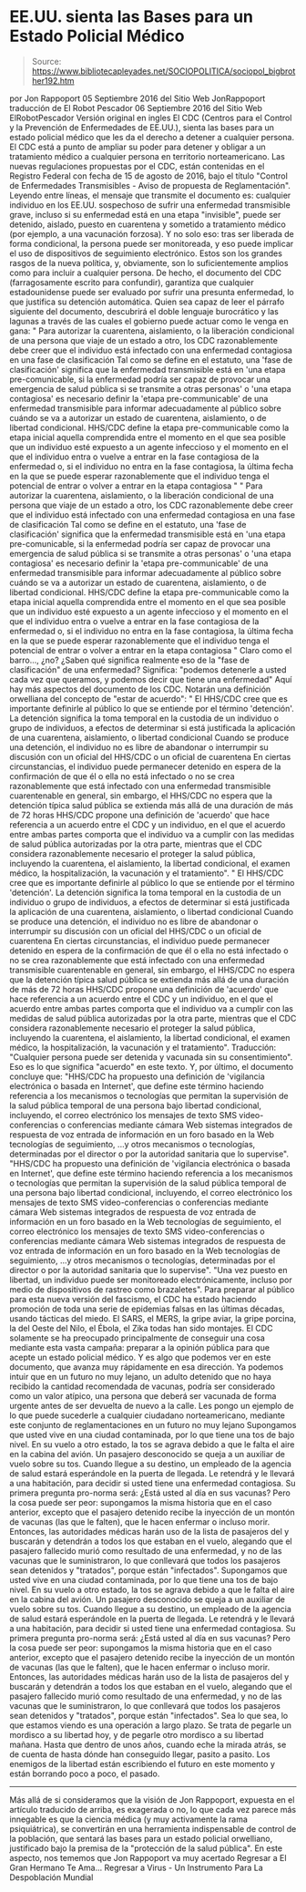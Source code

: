 # EE.UU. sienta las Bases para un Estado Policial Médico

> Source: https://www.bibliotecapleyades.net/SOCIOPOLITICA/sociopol_bigbrother192.htm

por Jon Rappoport
05 Septiembre 2016
del Sitio Web JonRappoport
traducción de El Robot Pescador
06 Septiembre 2016
del Sitio Web ElRobotPescador
Versión original en ingles
El CDC (Centros para el Control y la Prevención de Enfermedades de EE.UU.), sienta las bases para un estado policial médico que les da el derecho a detener a cualquier persona. El CDC está a punto de ampliar su poder para detener y obligar a un tratamiento médico a cualquier persona en territorio norteamericano. Las nuevas regulaciones propuestas por el CDC, están contenidas en el Registro Federal con fecha de 15 de agosto de 2016, bajo el título "Control de Enfermedades Transmisibles - Aviso de propuesta de Reglamentación".
Leyendo entre líneas, el mensaje que transmite el documento es:
cualquier individuo en los EE.UU. sospechoso de sufrir una enfermedad transmisible grave, incluso si su enfermedad está en una etapa "invisible", puede ser detenido, aislado, puesto en cuarentena y sometido a tratamiento médico (por ejemplo, a una vacunación forzosa).
Y no solo eso:
tras ser liberada de forma condicional, la persona puede ser monitoreada, y eso puede implicar el uso de dispositivos de seguimiento electrónico.
Estos son los grandes rasgos de la nueva política, y, obviamente, son lo suficientemente amplios como para incluir a cualquier persona.
De hecho, el documento del CDC (farragosamente escrito para confundir), garantiza que cualquier estadounidense puede ser evaluado por sufrir una presunta enfermedad, lo que justifica su detención automática. Quien sea capaz de leer el párrafo siguiente del documento, descubrirá el doble lenguaje burocrático y las lagunas a través de las cuales el gobierno puede actuar como le venga en gana:
" Para autorizar la cuarentena, aislamiento, o la liberación condicional de una persona que viaje de un estado a otro, los CDC razonablemente debe creer que el individuo está infectado con una enfermedad contagiosa en una fase de clasificación Tal como se define en el estatuto, una 'fase de clasificación' significa que la enfermedad transmisible está en 'una etapa pre-comunicable, si la enfermedad podría ser capaz de provocar una emergencia de salud pública si se transmite a otras personas' o 'una etapa contagiosa' es necesario definir la 'etapa pre-communicable' de una enfermedad transmisible para informar adecuadamente al público sobre cuándo se va a autorizar un estado de cuarentena, aislamiento, o de libertad condicional. HHS/CDC define la etapa pre-communicable como la etapa inicial aquella comprendida entre el momento en el que sea posible que un individuo esté expuesto a un agente infeccioso y el momento en el que el individuo entra o vuelve a entrar en la fase contagiosa de la enfermedad o, si el individuo no entra en la fase contagiosa, la última fecha en la que se puede esperar razonablemente que el individuo tenga el potencial de entrar o volver a entrar en la etapa contagiosa "
" Para autorizar la cuarentena, aislamiento, o la liberación condicional de una persona que viaje de un estado a otro, los CDC razonablemente debe creer que el individuo está infectado con una enfermedad contagiosa en una fase de clasificación Tal como se define en el estatuto, una 'fase de clasificación' significa que la enfermedad transmisible está en 'una etapa pre-comunicable, si la enfermedad podría ser capaz de provocar una emergencia de salud pública si se transmite a otras personas' o 'una etapa contagiosa' es necesario definir la 'etapa pre-communicable' de una enfermedad transmisible para informar adecuadamente al público sobre cuándo se va a autorizar un estado de cuarentena, aislamiento, o de libertad condicional.
HHS/CDC define la etapa pre-communicable como la etapa inicial aquella comprendida entre el momento en el que sea posible que un individuo esté expuesto a un agente infeccioso y el momento en el que el individuo entra o vuelve a entrar en la fase contagiosa de la enfermedad o, si el individuo no entra en la fase contagiosa, la última fecha en la que se puede esperar razonablemente que el individuo tenga el potencial de entrar o volver a entrar en la etapa contagiosa "
Claro como el barro..., ¿no? ¿Saben qué significa realmente eso de la "fase de clasificación" de una enfermedad?
Significa:
"podemos detenerle a usted cada vez que queramos, y podemos decir que tiene una enfermedad"
Aquí hay más aspectos del documento de los CDC.
Notarán una definición orwelliana del concepto de "estar de acuerdo":
" El HHS/CDC cree que es importante definirle al público lo que se entiende por el término 'detención'. La detención significa la toma temporal en la custodia de un individuo o grupo de individuos, a efectos de determinar si está justificada la aplicación de una cuarentena, aislamiento, o libertad condicional Cuando se produce una detención, el individuo no es libre de abandonar o interrumpir su discusión con un oficial del HHS/CDC o un oficial de cuarentena En ciertas circunstancias, el individuo puede permanecer detenido en espera de la confirmación de que él o ella no está infectado o no se crea razonablemente que está infectado con una enfermedad transmisible cuarentenable en general, sin embargo, el HHS/CDC no espera que la detención típica salud pública se extienda más allá de una duración de más de 72 horas HHS/CDC propone una definición de 'acuerdo' que hace referencia a un acuerdo entre el CDC y un individuo, en el que el acuerdo entre ambas partes comporta que el individuo va a cumplir con las medidas de salud pública autorizadas por la otra parte, mientras que el CDC considera razonablemente necesario el proteger la salud pública, incluyendo la cuarentena, el aislamiento, la libertad condicional, el examen médico, la hospitalización, la vacunación y el tratamiento".
" El HHS/CDC cree que es importante definirle al público lo que se entiende por el término 'detención'.
La detención significa la toma temporal en la custodia de un individuo o grupo de individuos, a efectos de determinar si está justificada la aplicación de una cuarentena, aislamiento, o libertad condicional
Cuando se produce una detención, el individuo no es libre de abandonar o interrumpir su discusión con un oficial del HHS/CDC o un oficial de cuarentena En ciertas circunstancias, el individuo puede permanecer detenido en espera de la confirmación de que él o ella no está infectado o no se crea razonablemente que está infectado con una enfermedad transmisible cuarentenable en general, sin embargo, el HHS/CDC no espera que la detención típica salud pública se extienda más allá de una duración de más de 72 horas
HHS/CDC propone una definición de 'acuerdo' que hace referencia a un acuerdo entre el CDC y un individuo, en el que el acuerdo entre ambas partes comporta que el individuo va a cumplir con las medidas de salud pública autorizadas por la otra parte, mientras que el CDC considera razonablemente necesario el proteger la salud pública, incluyendo la cuarentena, el aislamiento, la libertad condicional, el examen médico, la hospitalización, la vacunación y el tratamiento".
Traducción:
"Cualquier persona puede ser detenida y vacunada sin su consentimiento".
Eso es lo que significa "acuerdo" en este texto.
Y, por último, el documento concluye que:
"HHS/CDC ha propuesto una definición de 'vigilancia electrónica o basada en Internet', que define este término haciendo referencia a los mecanismos o tecnologías que permitan la supervisión de la salud pública temporal de una persona bajo libertad condicional, incluyendo, el correo electrónico los mensajes de texto SMS video-conferencias o conferencias mediante cámara Web sistemas integrados de respuesta de voz entrada de información en un foro basado en la Web tecnologías de seguimiento, ...y otros mecanismos o tecnologías, determinadas por el director o por la autoridad sanitaria que lo supervise".
"HHS/CDC ha propuesto una definición de 'vigilancia electrónica o basada en Internet', que define este término haciendo referencia a los mecanismos o tecnologías que permitan la supervisión de la salud pública temporal de una persona bajo libertad condicional, incluyendo,
el correo electrónico los mensajes de texto SMS video-conferencias o conferencias mediante cámara Web sistemas integrados de respuesta de voz entrada de información en un foro basado en la Web tecnologías de seguimiento,
el correo electrónico
los mensajes de texto SMS
video-conferencias o conferencias mediante cámara Web
sistemas integrados de respuesta de voz
entrada de información en un foro basado en la Web
tecnologías de seguimiento,
...y otros mecanismos o tecnologías, determinadas por el director o por la autoridad sanitaria que lo supervise".
"Una vez puesto en libertad, un individuo puede ser monitoreado electrónicamente, incluso por medio de dispositivos de rastreo como brazaletes".
Para preparar al público para esta nueva versión del fascismo, el CDC ha estado haciendo promoción de toda una serie de epidemias falsas en las últimas décadas, usando tácticas del miedo.
El SARS, el MERS, la gripe aviar, la gripe porcina, la del Oeste del Nilo, el Ébola, el Zika todas han sido montajes.
El CDC solamente se ha preocupado principalmente de conseguir una cosa mediante esta vasta campaña: preparar a la opinión pública para que acepte un estado policial médico. Y es algo que podemos ver en este documento, que avanza muy rápidamente en esa dirección.
Ya podemos intuir que en un futuro no muy lejano, un adulto detenido que no haya recibido la cantidad recomendada de vacunas, podría ser considerado como un valor atípico, una persona que deberá ser vacunada de forma urgente antes de ser devuelta de nuevo a la calle. Les pongo un ejemplo de lo que puede sucederle a cualquier ciudadano norteamericano, mediante este conjunto de reglamentaciones en un futuro no muy lejano
Supongamos que usted vive en una ciudad contaminada, por lo que tiene una tos de bajo nivel. En su vuelo a otro estado, la tos se agrava debido a que le falta el aire en la cabina del avión. Un pasajero desconocido se queja a un auxiliar de vuelo sobre su tos. Cuando llegue a su destino, un empleado de la agencia de salud estará esperándole en la puerta de llegada. Le retendrá y le llevará a una habitación, para decidir si usted tiene una enfermedad contagiosa. Su primera pregunta pro-norma será: ¿Está usted al día en sus vacunas? Pero la cosa puede ser peor: supongamos la misma historia que en el caso anterior, excepto que el pasajero detenido recibe la inyección de un montón de vacunas (las que le falten), que le hacen enfermar o incluso morir. Entonces, las autoridades médicas harán uso de la lista de pasajeros del y buscarán y detendrán a todos los que estaban en el vuelo, alegando que el pasajero fallecido murió como resultado de una enfermedad, y no de las vacunas que le suministraron, lo que conllevará que todos los pasajeros sean detenidos y "tratados", porque están "infectados".
Supongamos que usted vive en una ciudad contaminada, por lo que tiene una tos de bajo nivel.
En su vuelo a otro estado, la tos se agrava debido a que le falta el aire en la cabina del avión. Un pasajero desconocido se queja a un auxiliar de vuelo sobre su tos.
Cuando llegue a su destino, un empleado de la agencia de salud estará esperándole en la puerta de llegada. Le retendrá y le llevará a una habitación, para decidir si usted tiene una enfermedad contagiosa.
Su primera pregunta pro-norma será:
¿Está usted al día en sus vacunas?
Pero la cosa puede ser peor:
supongamos la misma historia que en el caso anterior, excepto que el pasajero detenido recibe la inyección de un montón de vacunas (las que le falten), que le hacen enfermar o incluso morir.
Entonces, las autoridades médicas harán uso de la lista de pasajeros del y buscarán y detendrán a todos los que estaban en el vuelo, alegando que el pasajero fallecido murió como resultado de una enfermedad, y no de las vacunas que le suministraron, lo que conllevará que todos los pasajeros sean detenidos y "tratados", porque están "infectados".
Sea lo que sea, lo que estamos viendo es una operación a largo plazo. Se trata de pegarle un mordisco a su libertad hoy, y de pegarle otro mordisco a su libertad mañana. Hasta que dentro de unos años, cuando eche la mirada atrás, se de cuenta de hasta dónde han conseguido llegar, pasito a pasito. Los enemigos de la libertad están escribiendo el futuro en este momento y están borrando poco a poco, el pasado.
***
Más allá de si consideramos que la visión de Jon Rappoport, expuesta en el artículo traducido de arriba, es exagerada o no, lo que cada vez parece más innegable es que la ciencia médica (y muy activamente la rama psiquiátrica), se convertirán en una herramienta indispensable de control de la población, que sentará las bases para un estado policial orwelliano, justificado bajo la premisa de la "protección de la salud pública". En este aspecto, nos tememos que Jon Rappoport va muy acertado
Regresar a El Gran Hermano Te Ama...
Regresar a Virus - Un Instrumento Para La Despoblación Mundial

